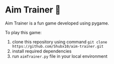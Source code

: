 # Aim Trainer 🎯
Aim Trainer is a fun game developed using pygame.
<br>

To play this game:<br>

1. clone this repository using command ```git clone https://github.com/Shubx10/aim-trainer.git```
2. install required dependencies
3. run ```aimTrainer.py``` file in your local environment

